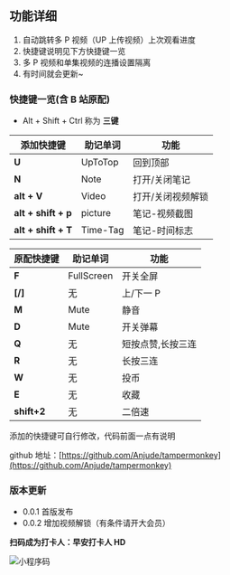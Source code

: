 ## 功能详细

1. 自动跳转多 P 视频（UP 上传视频）上次观看进度
2. 快捷键说明见下方快捷键一览
3. 多 P 视频和单集视频的连播设置隔离
4. 有时间就会更新~

### 快捷键一览(含 B 站原配)

- Alt + Shift + Ctrl 称为 **三键**

| **添加快捷键**      | **助记单词** | **功能**          |
| ------------------- | ------------ | ----------------- |
| **U**               | UpToTop      | 回到顶部          |
| **N**               | Note         | 打开/关闭笔记     |
| **alt + V**         | Video        | 打开/关闭视频解锁 |
| **alt + shift + p** | picture      | 笔记-视频截图     |
| **alt + shift + T** | Time-Tag     | 笔记-时间标志     |

| **原配快捷键** | **助记单词** | **功能**          |
| -------------- | ------------ | ----------------- |
| **F**          | FullScreen   | 开关全屏          |
| **[/]**        | 无           | 上/下一 P         |
| **M**          | Mute         | 静音              |
| **D**          | Mute         | 开关弹幕          |
| **Q**          | 无           | 短按点赞,长按三连 |
| **R**          | 无           | 长按三连          |
| **W**          | 无           | 投币              |
| **E**          | 无           | 收藏              |
| **shift+2**    | 无           | 二倍速            |

添加的快捷键可自行修改，代码前面一点有说明

github 地址：[https://github.com/Anjude/tampermonkey](https://github.com/Anjude/tampermonkey)

### 版本更新

- 0.0.1 首版发布
- 0.0.2 增加视频解锁（有条件请开大会员）

**扫码成为打卡人：早安打卡人 HD**

![小程序码](https://gitee.com/anjude/public-resource/raw/md-img/20220102161201.jpg)
